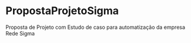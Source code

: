 # PropostaProjetoSigma
Proposta de Projeto com Estudo de caso para automatização da empresa Rede Sigma
